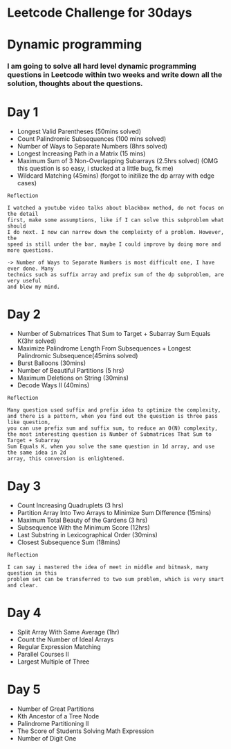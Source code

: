 # Leetcode Challenge for 30days

# Dynamic programming
<h3>I am going to solve all hard level dynamic programming questions in Leetcode within two weeks and write down all the solution, thoughts about the questions.<h3>

# Day 1

- Longest Valid Parentheses (50mins solved)
- Count Palindromic Subsequences (100 mins solved)
- Number of Ways to Separate Numbers (8hrs solved)
- Longest Increasing Path in a Matrix (15 mins)
- Maximum Sum of 3 Non-Overlapping Subarrays (2.5hrs solved) (OMG this question is so easy, i stucked at a little bug, fk me)
- Wildcard Matching (45mins) (forgot to initilize the dp array with edge cases)

```
Reflection

I watched a youtube video talks about blackbox method, do not focus on the detail 
first, make some assumptions, like if I can solve this subproblem what should 
I do next. I now can narrow down the compleixty of a problem. However, the 
speed is still under the bar, maybe I could improve by doing more and more questions.

-> Number of Ways to Separate Numbers is most difficult one, I have ever done. Many 
technics such as suffix array and prefix sum of the dp subproblem, are very useful 
and blew my mind. 
```

# Day 2

- Number of Submatrices That Sum to Target + Subarray Sum Equals K(3hr solved)
- Maximize Palindrome Length From Subsequences + Longest Palindromic Subsequence(45mins solved)
- Burst Balloons (30mins)
- Number of Beautiful Partitions (5 hrs)
- Maximum Deletions on String (30mins)
- Decode Ways II (40mins)
```
Reflection

Many question used suffix and prefix idea to optimize the complexity,
and there is a pattern, when you find out the question is three pass like question, 
you can use prefix sum and suffix sum, to reduce an O(N) complexity,
the most interesting question is Number of Submatrices That Sum to Target + Subarray
Sum Equals K, when you solve the same question in 1d array, and use the same idea in 2d
array, this conversion is enlightened.
```
# Day 3
- Count Increasing Quadruplets (3 hrs)
- Partition Array Into Two Arrays to Minimize Sum Difference (15mins)
- Maximum Total Beauty of the Gardens (3 hrs)
- Subsequence With the Minimum Score (12hrs) 
- Last Substring in Lexicographical Order (30mins)
- Closest Subsequence Sum (18mins)
```
Reflection

I can say i mastered the idea of meet in middle and bitmask, many question in this
problem set can be transferred to two sum problem, which is very smart and clear.
```
# Day 4

- Split Array With Same Average (1hr)
- Count the Number of Ideal Arrays
- Regular Expression Matching
- Parallel Courses II
- Largest Multiple of Three

# Day 5

- Number of Great Partitions
- Kth Ancestor of a Tree Node
- Palindrome Partitioning II
- The Score of Students Solving Math Expression
- Number of Digit One